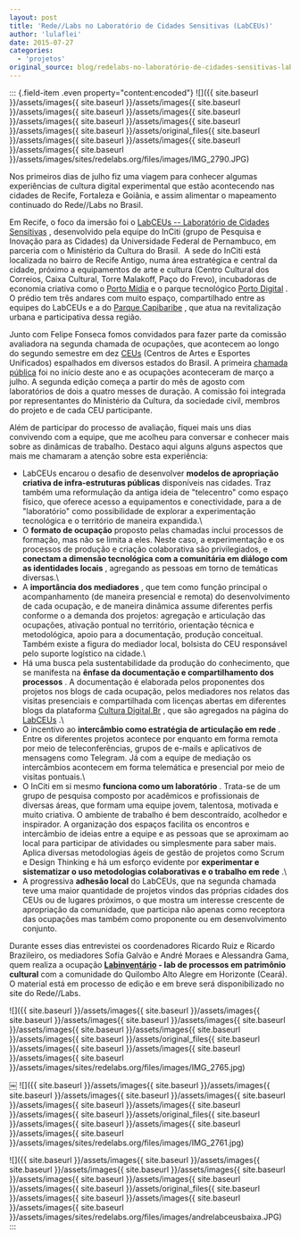 ```yaml
---
layout: post
title: 'Rede//Labs no Laboratório de Cidades Sensitivas (LabCEUs)'
author: 'lulaflei'
date: 2015-07-27
categories:
  - 'projetos'
original_source: blog/redelabs-no-laboratório-de-cidades-sensitivas-labceus.html
---
```


::: {.field-item .even property="content:encoded"}
![]({{ site.baseurl }}/assets/images{{ site.baseurl }}/assets/images{{ site.baseurl }}/assets/images{{ site.baseurl }}/assets/images{{ site.baseurl }}/assets/images{{ site.baseurl }}/assets/images{{ site.baseurl }}/assets/images{{ site.baseurl }}/assets/original_files{{ site.baseurl }}/assets/images{{ site.baseurl }}/assets/images{{ site.baseurl }}/assets/images{{ site.baseurl }}/assets/images/sites/redelabs.org/files/images/IMG_2790.JPG)

Nos primeiros dias de julho fiz uma viagem para conhecer algumas experiências de cultura digital experimental que estão acontecendo nas cidades de Recife, Fortaleza e Goiânia, e assim alimentar o mapeamento continuado do Rede//Labs no Brasil.

Em Recife, o foco da imersão foi o [LabCEUs -- Laboratório de Cidades Sensitivas](http://culturadigital.br/labceus/) , desenvolvido pela equipe do InCiti (grupo de Pesquisa e Inovação para as Cidades) da Universidade Federal de Pernambuco, em parceria com o Ministério da Cultura do Brasil.  A sede do InCiti está localizada no bairro de Recife Antigo, numa área estratégica e central da cidade, próximo a equipamentos de arte e cultura (Centro Cultural dos Correios, Caixa Cultural, Torre Malakoff, Paço do Frevo), incubadoras de economia criativa como o [Porto Mídia](http://portomidia.org/) e o parque tecnológico [Porto Digital](http://www.portodigital.org/) . O prédio tem três andares com muito espaço, compartilhado entre as equipes do LabCEUs e a do [Parque Capibaribe](http://www.parquecapibaribe.org/) , que atua na revitalização urbana e participativa dessa região.

Junto com Felipe Fonseca fomos convidados para fazer parte da comissão avaliadora na segunda chamada de ocupações, que acontecem ao longo do segundo semestre em dez [CEUs](http://ceus.cultura.gov.br/) (Centros de Artes e Esportes Unificados) espalhados em diversos estados do Brasil. A primeira [chamada pública](http://culturadigital.br/labceus/tag/chamada-publica/) foi no início deste ano e as ocupações aconteceram de março a julho. A segunda edição começa a partir do mês de agosto com laboratórios de dois a quatro messes de duração. A comissão foi integrada por representantes do Ministério da Cultura, da sociedade civil, membros do projeto e de cada CEU participante.

Além de participar do processo de avaliação, fiquei mais uns dias convivendo com a equipe, que me acolheu para conversar e conhecer mais sobre as dinâmicas de trabalho. Destaco aqui alguns alguns aspectos que mais me chamaram a atenção sobre esta experiência:

-   LabCEUs encarou o desafio de desenvolver **modelos de apropriação criativa de infra-estruturas públicas** disponíveis nas cidades. Traz também uma reformulação da antiga ideia de "telecentro" como espaço físico, que oferece acesso a equipamentos e conectividade, para a de "laboratório" como possibilidade de explorar a experimentação tecnológica e o território de maneira expandida.\
-   O **formato de ocupação** proposto pelas chamadas inclui processos de formação, mas não se limita a eles. Neste caso, a experimentação e os processos de produção e criação colaborativa são privilegiados, e **conectam a dimensão tecnológica com a comunitária em diálogo com as identidades locais** , agregando as pessoas em torno de temáticas diversas.\
-   A **importância dos mediadores** , que tem como função principal o acompanhamento (de maneira presencial e remota) do desenvolvimento de cada ocupação, e de maneira dinâmica assume diferentes perfis conforme o a demanda dos projetos: agregação e articulação das ocupações, ativação pontual no território, orientação técnica e metodológica, apoio para a documentação, produção conceitual. Também existe a figura do mediador local, bolsista do CEU responsável pelo suporte logístico na cidade.\
-   Há uma busca pela sustentabilidade da produção do conhecimento, que se manifesta na **ênfase da documentação e compartilhamento dos processos** . A documentação é elaborada pelos proponentes dos projetos nos blogs de cada ocupação, pelos mediadores nos relatos das visitas presenciais e compartilhada com licenças abertas em diferentes blogs da plataforma [Cultura Digital.Br](http://culturadigital.br/) , que são agregados na página do [LabCEUs](http://culturadigital.br/labceus) .\
-   O incentivo ao **intercâmbio como estratégia de articulação em rede** . Entre os diferentes projetos acontece por enquanto em forma remota por meio de teleconferências, grupos de e-mails e aplicativos de mensagens como Telegram. Já com a equipe de mediação os intercâmbios acontecem em forma telemática e presencial por meio de visitas pontuais.\
-   O InCiti em si mesmo **funciona como um laboratório** . Trata-se de um grupo de pesquisa composto por acadêmicos e profissionais de diversas áreas, que formam uma equipe jovem, talentosa, motivada e muito criativa. O ambiente de trabalho é bem descontraído, acolhedor e inspirador. A organização dos espaços facilita os encontros e intercâmbio de ideias entre a equipe e as pessoas que se aproximam ao local para participar de atividades ou simplesmente para saber mais. Aplica diversas metodologias ágeis de gestão de projetos como Scrum e Design Thinking e há um esforço evidente por **experimentar e sistematizar o uso metodologias colaborativas e o trabalho em rede** .\
-   A progressiva **adhesão local** do LabCEUs, que na segunda chamada teve uma maior quantidade de projetos vindos das próprias cidades dos CEUs ou de lugares próximos, o que mostra um interesse crescente de apropriação da comunidade, que participa não apenas como receptora das ocupações mas também como proponente ou em desenvolvimento conjunto.

Durante esses dias entrevistei os coordenadores Ricardo Ruiz e Ricardo Brazileiro, os mediadores Sofía Galvão e André Moraes e Alessandra Gama, quem realiza a ocupação **[Labinventário](http://culturadigital.br/labinventario/) - lab de processos em patrimônio cultural** com a comunidade do Quilombo Alto Alegre em Horizonte (Ceará). O material está em processo de edição e em breve será disponibilizado no site do Rede//Labs.

![]({{ site.baseurl }}/assets/images{{ site.baseurl }}/assets/images{{ site.baseurl }}/assets/images{{ site.baseurl }}/assets/images{{ site.baseurl }}/assets/images{{ site.baseurl }}/assets/images{{ site.baseurl }}/assets/images{{ site.baseurl }}/assets/original_files{{ site.baseurl }}/assets/images{{ site.baseurl }}/assets/images{{ site.baseurl }}/assets/images{{ site.baseurl }}/assets/images/sites/redelabs.org/files/images/IMG_2765.jpg)

￼ ![]({{ site.baseurl }}/assets/images{{ site.baseurl }}/assets/images{{ site.baseurl }}/assets/images{{ site.baseurl }}/assets/images{{ site.baseurl }}/assets/images{{ site.baseurl }}/assets/images{{ site.baseurl }}/assets/images{{ site.baseurl }}/assets/original_files{{ site.baseurl }}/assets/images{{ site.baseurl }}/assets/images{{ site.baseurl }}/assets/images{{ site.baseurl }}/assets/images/sites/redelabs.org/files/images/IMG_2761.jpg)

![]({{ site.baseurl }}/assets/images{{ site.baseurl }}/assets/images{{ site.baseurl }}/assets/images{{ site.baseurl }}/assets/images{{ site.baseurl }}/assets/images{{ site.baseurl }}/assets/images{{ site.baseurl }}/assets/images{{ site.baseurl }}/assets/original_files{{ site.baseurl }}/assets/images{{ site.baseurl }}/assets/images{{ site.baseurl }}/assets/images{{ site.baseurl }}/assets/images/sites/redelabs.org/files/images/andrelabceusbaixa.JPG)
:::
